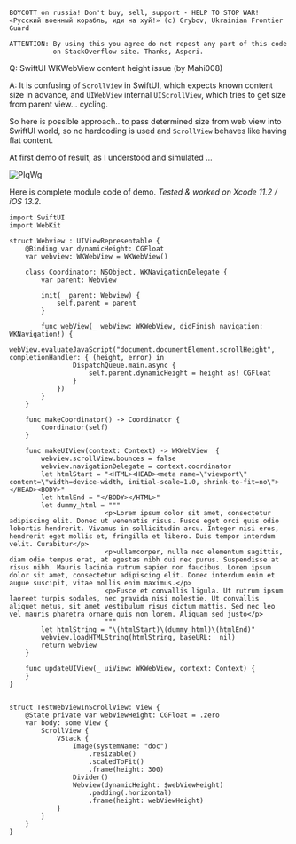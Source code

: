 ```
BOYCOTT on russia! Don't buy, sell, support - HELP TO STOP WAR!
«Русский военный корабль, иди на хуй!» (c) Grybov, Ukrainian Frontier Guard

ATTENTION: By using this you agree do not repost any part of this code
           on StackOverflow site. Thanks, Asperi.
```

Q: SwiftUI WKWebView content height issue (by Mahi008)

A: It is confusing of `ScrollView` in SwiftUI, which expects known content size in advance, and `UIWebView` internal `UIScrollView`, which tries to get size from parent view... cycling.

So here is possible approach.. to pass determined size from web view into SwiftUI world, so no hardcoding is used and `ScrollView` behaves like having flat content.

At first demo of result, as I understood and simulated ...

![PIqWg](https://user-images.githubusercontent.com/62171579/163428180-887670f8-eeed-421a-9c25-cb5efb23e234.gif)

Here is complete module code of demo. *Tested & worked on Xcode 11.2 / iOS 13.2.*

    import SwiftUI
    import WebKit
    
    struct Webview : UIViewRepresentable {
        @Binding var dynamicHeight: CGFloat
        var webview: WKWebView = WKWebView()
    
        class Coordinator: NSObject, WKNavigationDelegate {
            var parent: Webview
    
            init(_ parent: Webview) {
                self.parent = parent
            }
    
            func webView(_ webView: WKWebView, didFinish navigation: WKNavigation!) {
                webView.evaluateJavaScript("document.documentElement.scrollHeight", completionHandler: { (height, error) in
                    DispatchQueue.main.async {
                        self.parent.dynamicHeight = height as! CGFloat
                    }
                })
            }
        }
    
        func makeCoordinator() -> Coordinator {
            Coordinator(self)
        }
    
        func makeUIView(context: Context) -> WKWebView  {
            webview.scrollView.bounces = false
            webview.navigationDelegate = context.coordinator
            let htmlStart = "<HTML><HEAD><meta name=\"viewport\" content=\"width=device-width, initial-scale=1.0, shrink-to-fit=no\"></HEAD><BODY>"
            let htmlEnd = "</BODY></HTML>"
            let dummy_html = """
                            <p>Lorem ipsum dolor sit amet, consectetur adipiscing elit. Donec ut venenatis risus. Fusce eget orci quis odio lobortis hendrerit. Vivamus in sollicitudin arcu. Integer nisi eros, hendrerit eget mollis et, fringilla et libero. Duis tempor interdum velit. Curabitur</p>
                            <p>ullamcorper, nulla nec elementum sagittis, diam odio tempus erat, at egestas nibh dui nec purus. Suspendisse at risus nibh. Mauris lacinia rutrum sapien non faucibus. Lorem ipsum dolor sit amet, consectetur adipiscing elit. Donec interdum enim et augue suscipit, vitae mollis enim maximus.</p>
                            <p>Fusce et convallis ligula. Ut rutrum ipsum laoreet turpis sodales, nec gravida nisi molestie. Ut convallis aliquet metus, sit amet vestibulum risus dictum mattis. Sed nec leo vel mauris pharetra ornare quis non lorem. Aliquam sed justo</p>
                            """
            let htmlString = "\(htmlStart)\(dummy_html)\(htmlEnd)"
            webview.loadHTMLString(htmlString, baseURL:  nil)
            return webview
        }
    
        func updateUIView(_ uiView: WKWebView, context: Context) {
        }
    }
    
    
    struct TestWebViewInScrollView: View {
        @State private var webViewHeight: CGFloat = .zero
        var body: some View {
            ScrollView {
                VStack {
                    Image(systemName: "doc")
                        .resizable()
                        .scaledToFit()
                        .frame(height: 300)
                    Divider()
                    Webview(dynamicHeight: $webViewHeight)
                        .padding(.horizontal)
                        .frame(height: webViewHeight)
                }
            }
        }
    }
    
   
